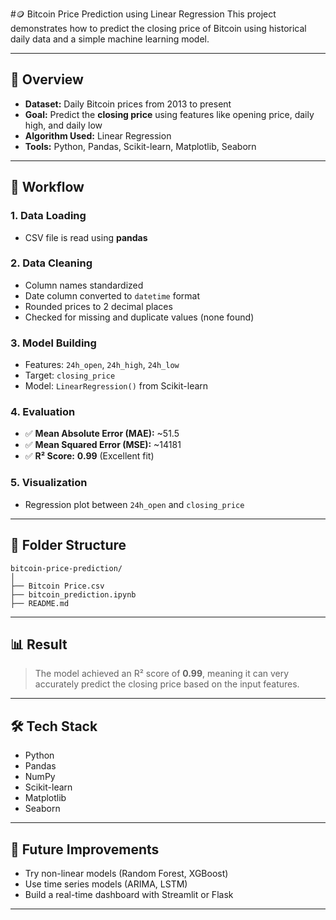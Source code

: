 #🪙 Bitcoin Price Prediction using Linear Regression 
This project demonstrates how to predict the closing price of Bitcoin using historical daily data and a simple machine learning model.

---

## 📌 Overview

* **Dataset:** Daily Bitcoin prices from 2013 to present
* **Goal:** Predict the **closing price** using features like opening price, daily high, and daily low
* **Algorithm Used:** Linear Regression
* **Tools:** Python, Pandas, Scikit-learn, Matplotlib, Seaborn

---

## 🔄 Workflow

### 1. Data Loading

* CSV file is read using **pandas**

### 2. Data Cleaning

* Column names standardized
* Date column converted to `datetime` format
* Rounded prices to 2 decimal places
* Checked for missing and duplicate values (none found)

### 3. Model Building

* Features: `24h_open`, `24h_high`, `24h_low`
* Target: `closing_price`
* Model: `LinearRegression()` from Scikit-learn

### 4. Evaluation

* ✅ **Mean Absolute Error (MAE):** \~51.5
* ✅ **Mean Squared Error (MSE):** \~14181
* ✅ **R² Score:** **0.99** (Excellent fit)

### 5. Visualization

* Regression plot between `24h_open` and `closing_price`

---

## 📂 Folder Structure

```
bitcoin-price-prediction/
│
├── Bitcoin Price.csv
├── bitcoin_prediction.ipynb
├── README.md
```

---

## 📊 Result

> The model achieved an R² score of **0.99**, meaning it can very accurately predict the closing price based on the input features.

---

## 🛠 Tech Stack

* Python
* Pandas
* NumPy
* Scikit-learn
* Matplotlib
* Seaborn

---

## 🔮 Future Improvements

* Try non-linear models (Random Forest, XGBoost)
* Use time series models (ARIMA, LSTM)
* Build a real-time dashboard with Streamlit or Flask

---



